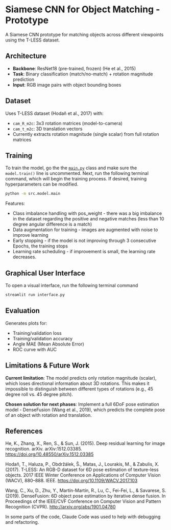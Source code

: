 # Siamese CNN for Object Matching - Prototype

A Siamese CNN prototype for matching objects across different viewpoints using the T-LESS dataset.

## Architecture

- **Backbone**: ResNet18 (pre-trained, frozen) (He et al., 2015)
- **Task**: Binary classification (match/no-match) + rotation magnitude prediction
- **Input**: RGB image pairs with object bounding boxes

## Dataset

Uses T-LESS dataset (Hodaň et al., 2017) with:
- `cam_R_m2c`: 3x3 rotation matrices (model-to-camera)
- `cam_t_m2c`: 3D translation vectors
- Currently extracts rotation magnitude (single scalar) from full rotation matrices

## Training
To train the model, go the the [`main.py`](src/model/main.py) class and make sure the `model.train()` line is uncommented. Next, run the following terminal command, which will begin the training process. If desired, training hyperparameters can be modified.
```bash
python -m src.model.main
```
Features:
- Class imbalance handling with pos_weight - there was a big imbalance in the dataset regarding the positive and negative matches (less than 10 degree angular difference is a match)
- Data augmentation for training - images are augmented with noise to improve learning
- Early stopping  - if the model is not improving through 3 consecutive Epochs, the training stops
- Learning rate scheduling - if improvement is small, the learning rate decreases. 

## Graphical User Interface
To open a visual interface, run the following terminal command
```bash
streamlit run interface.py
```



## Evaluation

Generates plots for:
- Training/validation loss
- Training/validation accuracy
- Angle MAE (Mean Absolute Error)
- ROC curve with AUC

## Limitations & Future Work

**Current limitation**: The model predicts only rotation magnitude (scalar), which loses directional information about 3D rotations. This makes it impossible to distinguish between different types of rotations (e.g., 45 degree roll vs. 45 degree pitch).

**Chosen solution for next phases**: Implement a full 6DoF pose estimation model - DenseFusion (Wang et al., 2019), which predicts the complete pose of an object with rotation and translation.


## References
He, K., Zhang, X., Ren, S., & Sun, J. (2015). Deep residual learning for image recognition. arXiv. arXiv:1512.03385. https://doi.org/10.48550/arXiv.1512.03385 

Hodaň, T., Haluza, P., Obdržálek, Š., Matas, J., Lourakis, M., & Zabulis, X. (2017). T-LESS: An RGB-D dataset for 6D pose estimation of texture-less objects. 2017 IEEE Winter Conference on Applications of Computer Vision (WACV), 880–888. IEEE. https://doi.org/10.1109/WACV.2017.103 

Wang, C., Xu, D., Zhu, Y., Martín-Martín, R., Lu, C., Fei-Fei, L., & Savarese, S. (2019). DenseFusion: 6D object pose estimation by iterative dense fusion. In Proceedings of the IEEE/CVF Conference on  Computer Vision and Pattern Recognition (CVPR). http://arxiv.org/abs/1901.04780 

In some parts of the code, Claude Code was used to help with debugging and refactoring.